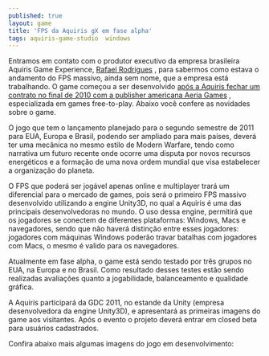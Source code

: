 ```yaml
---
published: true
layout: game
title: 'FPS da Aquiris gX em fase alpha'
tags: aquiris-game-studio  windows
---
```

Entramos em contato com o produtor executivo da empresa brasileira Aquiris Game Experience, <a href="http://twitter.com/The_Real_Rafael" target="_blank">Rafael Rodrigues</a>
, para sabermos como estava o andamento do FPS massivo, ainda sem nome, que a empresa est&#225; trabalhando. O game come&#231;ou a ser desenvolvido <a href="http://jogos.uol.com.br/pc/ultnot/2010/11/09/ult182u8621.jhtm" target="_blank">ap&#243;s a Aquiris fechar um contrato no final de 2010 com a publisher americana Aeria Games</a>
, especializada em games free-to-play. Abaixo voc&#234; confere as novidades sobre o game.</p>
 </p>
O jogo que tem o lan&#231;amento planejado para o segundo semestre de 2011 para EUA, Europa e Brasil, podendo ser ampliado para mais pa&#237;ses, dever&#225; ter uma mec&#226;nica no mesmo estilo de Modern Warfare, tendo como narrativa um futuro recente onde ocorre uma disputa por novos recursos energ&#233;ticos e a forma&#231;&#227;o de uma nova ordem mundial que visa estabelecer a organiza&#231;&#227;o do planeta.</p>
 </p>

 </p>
O FPS que poder&#225; ser jog&#225;vel apenas online e multiplayer trar&#225; um diferencial para o mercado de games, pois ser&#225; o primeiro FPS massivo desenvolvido utilizando a engine Unity3D, no qual a Aquiris &#233; uma das principais desenvolvedoras no mundo. O uso dessa engine, permitir&#225; que os jogadores se conectem de diferentes plataformas: Windows, Macs e navegadores, sendo que n&#227;o haver&#225; distin&#231;&#227;o entre esses jogadores: jogadores com m&#225;quinas Windows poder&#227;o travar batalhas com jogadores com Macs, o mesmo &#233; valido para os navegadores.</p>
 </p>
Atualmente em fase alpha, o game est&#225; sendo testado por tr&#234;s grupos no EUA, na Europa e no Brasil. Como resultado desses testes est&#227;o sendo realizadas avalia&#231;&#245;es quanto a jogabilidade, balanceamento e qualidade gr&#225;fica.</p>
 </p>

 </p>
A Aquiris participar&#225; da GDC 2011, no estande da Unity (empresa desenvolvedora da engine Unity3D), e apresentar&#225; as primeiras imagens do game aos visitantes. Ap&#243;s o evento o projeto dever&#225; entrar em closed beta para usu&#225;rios cadastrados.</p>
 </p>
Confira abaixo mais algumas imagens do jogo em desenvolvimento:</p>





